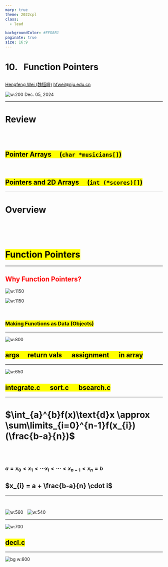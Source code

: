 ```yaml
---
marp: true
theme: 2022cpl
class:
  - lead

backgroundColor: #FED8B1
paginate: true
size: 16:9
---
```

# <p id = "small-caps">10. &nbsp; Function Pointers</p>

[Hengfeng Wei (魏恒峰)](https://hengxin.github.io/)
hfwei@nju.edu.cn

![w:200](figs/C.png)
Dec. 05, 2024

---
# Review
<br>
<br>

## <mark>Pointer Arrays &emsp;(<code>char *musicians[]</code>)</mark>
<br>

## <mark>Pointers and 2D Arrays &emsp;(<code>int (*scores)[]</code>)</mark>

---
# Overview
<br>
<br>
<br>

# <mark>Function Pointers</mark>

---
## <font color = red>Why Function Pointers?</font>

![w:1150](figs/c17-object.png)


![w:1150](figs/c17-types.png)

<br>

### <mark>Making Functions as Data (Objects)</mark>
---
![w:800](figs/first-class-citizens.jpg)

## <mark>args&emsp; return vals &emsp; assignment &emsp; in array</mark>

---
![w:650](figs/lets-code.jpeg)

## <mark>integrate.c &emsp; sort.c &emsp; bsearch.c</mark>

---
# $\int_{a}^{b}f(x)\text{d}x \approx \sum\limits_{i=0}^{n-1}f(x_{i})(\frac{b-a}{n})$
<br>
<br>

### $a = x_{0} < x_{1} < \cdots x_{i} < \cdots < x_{n-1} < x_{n} = b$
## $x_{i} = a + \frac{b-a}{n} \cdot i$

---
<br>

![w:560](figs/mma.webp)&emsp;![w:540](figs/Haskell.png)

---
![w:700](figs/sha.jfif)

## <mark>decl.c</mark>

---
![bg w:600](figs/see-you.jpeg)